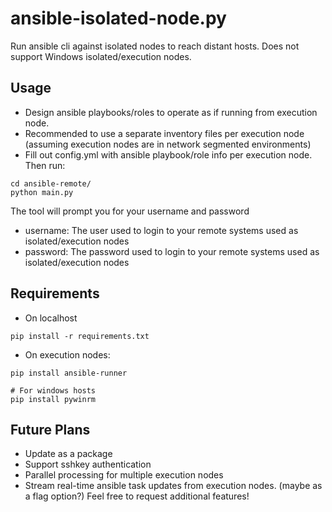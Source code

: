 # ansible-isolated-node.py
Run ansible cli against isolated nodes to reach distant hosts. Does not support Windows isolated/execution nodes.
## Usage
- Design ansible playbooks/roles to operate as if running from execution node.  
- Recommended to use a separate inventory files per execution node (assuming execution nodes are in network segmented environments)
- Fill out config.yml with ansible playbook/role info per execution node.
Then run:
```
cd ansible-remote/
python main.py
```
The tool will prompt you for your username and password
* username: The user used to login to your remote systems used as isolated/execution nodes
* password: The password used to login to your remote systems used as isolated/execution nodes

## Requirements
* On localhost
```
pip install -r requirements.txt
```
* On execution nodes:
```
pip install ansible-runner

# For windows hosts
pip install pywinrm
```
## Future Plans
- Update as a package
- Support sshkey authentication
- Parallel processing for multiple execution nodes
- Stream real-time ansible task updates from execution nodes. (maybe as a flag option?)
Feel free to request additional features! 